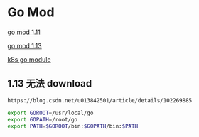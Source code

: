 # Go Mod

[go mod 1.11](https://www.jianshu.com/p/a858ea54acc5)

[go mod 1.13](https://blog.csdn.net/u013842501/article/details/102269885)

[k8s go module](https://zhuanlan.zhihu.com/p/96095396?from_voters_page=true)

## 1.13 无法 download

```
https://blog.csdn.net/u013842501/article/details/102269885
```

```bash
export GOROOT=/usr/local/go
export GOPATH=/root/go
export PATH=$GOROOT/bin:$GOPATH/bin:$PATH
```